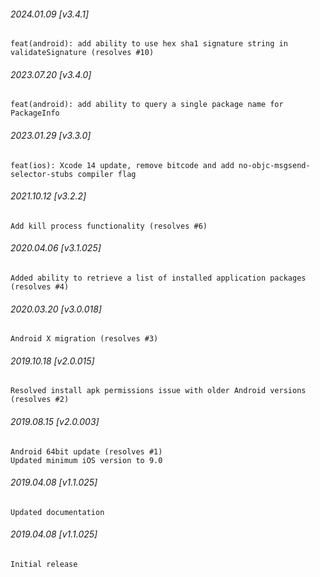 ###### 2024.01.09 [v3.4.1]

```
feat(android): add ability to use hex sha1 signature string in validateSignature (resolves #10)
```

###### 2023.07.20 [v3.4.0]

```
feat(android): add ability to query a single package name for PackageInfo
```

###### 2023.01.29 [v3.3.0]

```
feat(ios): Xcode 14 update, remove bitcode and add no-objc-msgsend-selector-stubs compiler flag 
```

###### 2021.10.12 [v3.2.2]

```
Add kill process functionality (resolves #6)
```



###### 2020.04.06 [v3.1.025]

```
Added ability to retrieve a list of installed application packages (resolves #4)
```


###### 2020.03.20 [v3.0.018]

```
Android X migration (resolves #3)
```


###### 2019.10.18 [v2.0.015]

```
Resolved install apk permissions issue with older Android versions (resolves #2)
```


###### 2019.08.15 [v2.0.003]

```
Android 64bit update (resolves #1)
Updated minimum iOS version to 9.0
```


###### 2019.04.08 [v1.1.025]

```
Updated documentation
```


###### 2019.04.08 [v1.1.025]

```
Initial release
```
